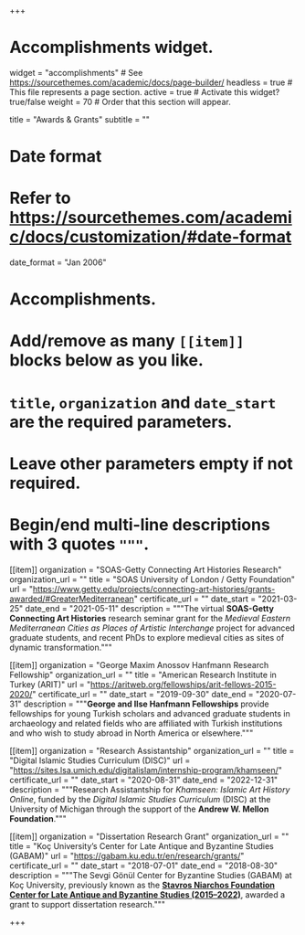 +++
# Accomplishments widget.
widget = "accomplishments"  # See https://sourcethemes.com/academic/docs/page-builder/
headless = true  # This file represents a page section.
active = true  # Activate this widget? true/false
weight = 70  # Order that this section will appear.

title = "Awards & Grants"
subtitle = ""

# Date format
#   Refer to https://sourcethemes.com/academic/docs/customization/#date-format
date_format = "Jan 2006"

# Accomplishments.
#   Add/remove as many `[[item]]` blocks below as you like.
#   `title`, `organization` and `date_start` are the required parameters.
#   Leave other parameters empty if not required.
#   Begin/end multi-line descriptions with 3 quotes `"""`.

[[item]]
  organization = "SOAS-Getty Connecting Art Histories Research"
  organization_url = ""
  title = "SOAS University of London / Getty Foundation"
  url = "https://www.getty.edu/projects/connecting-art-histories/grants-awarded/#GreaterMediterranean"
  certificate_url = ""
  date_start = "2021-03-25"
  date_end = "2021-05-11"
  description = """The virtual **SOAS-Getty Connecting Art Histories** research seminar grant for the _Medieval Eastern Mediterranean Cities as Places of Artistic Interchange_ project for advanced graduate students, and recent PhDs to explore medieval cities as sites of dynamic transformation."""

[[item]]
  organization = "George Maxim Anossov Hanfmann Research Fellowship"
  organization_url = ""
  title = "American Research Institute in Turkey (ARIT)"
  url = "https://aritweb.org/fellowships/arit-fellows-2015-2020/"
  certificate_url = ""
  date_start = "2019-09-30"
  date_end = "2020-07-31"
  description = """**George and Ilse Hanfmann Fellowships** provide fellowships for young Turkish scholars and advanced graduate students in archaeology and related fields who are affiliated with Turkish institutions and who wish to study abroad in North America or elsewhere."""

[[item]]
  organization = "Research Assistantship"
  organization_url = ""
  title = "Digital Islamic Studies Curriculum (DISC)"
  url = "https://sites.lsa.umich.edu/digitalislam/internship-program/khamseen/"
  certificate_url = ""
  date_start = "2020-08-31"
  date_end = "2022-12-31"
  description = """Research Assistantship for _Khamseen: Islamic Art History Online_, funded by the _Digital Islamic Studies Curriculum_ (DISC) at the University of Michigan through the support of the **Andrew W. Mellon Foundation**."""

[[item]]
  organization = "Dissertation Research Grant"
  organization_url = ""
  title = "Koç University’s Center for Late Antique and Byzantine Studies (GABAM)"
  url = "https://gabam.ku.edu.tr/en/research/grants/"
  certificate_url = ""
  date_start = "2018-07-01"
  date_end = "2018-08-30"
  description = """The Sevgi Gönül Center for Byzantine Studies (GABAM) at Koç University, previously known as the **[Stavros Niarchos Foundation Center for Late Antique and Byzantine Studies (2015–2022)](https://www.snf.org/en/work/grants/grants-database/koc-university-stavros-niarchos-foundation-center-for-late-antique-and-byzantine-studies-program-2014/)**, awarded a grant to support dissertation research."""

+++

